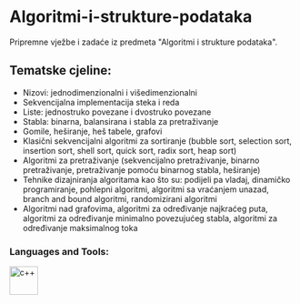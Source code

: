 # Algoritmi-i-strukture-podataka
Pripremne vježbe i zadaće iz predmeta "Algoritmi i strukture podataka".
<h2 align="left">Tematske cjeline:</h2>

* Nizovi: jednodimenzionalni i višedimenzionalni <br />
* Sekvencijalna implementacija steka i reda <br />
* Liste: jednostruko povezane i dvostruko povezane <br />
*  Stabla: binarna, balansirana i stabla za pretraživanje <br />
* Gomile, heširanje, heš tabele, grafovi <br />
* Klasični sekvencijalni algoritmi za sortiranje (bubble sort, selection sort, insertion sort, shell sort, quick sort, radix sort, heap sort) <br />
* Algoritmi za pretraživanje (sekvencijalno pretraživanje, binarno pretraživanje, pretraživanje pomoću binarnog stabla, heširanje) <br />
* Tehnike dizajniranja algoritama kao što su: podijeli pa vladaj, dinamičko programiranje, pohlepni algoritmi, algoritmi sa vraćanjem unazad, branch and bound algoritmi, randomizirani algoritmi <br />
* Algoritmi nad grafovima, algoritmi za određivanje najkraćeg puta, algoritmi za određivanje minimalno povezujućeg stabla, algoritmi za određivanje maksimalnog toka  <br />
<h3 align="left">Languages and Tools:</h3>

<p align="left"> <a href="https://www.java.com" target="_blank" rel="noreferrer"> <img src="https://raw.githubusercontent.com/bablubambal/All_logo_and_pictures/7c0ac2ceb9f9d24992ec393d11fa7337d2f92466/programming%20languages/c%2B%2B.svg" alt="c++" width="50" height="50"/>  
